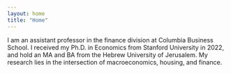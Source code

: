 ```yaml
---
layout: home
title: "Home"
---
```


I am an assistant professor in the finance division at Columbia Business School. I received my Ph.D. in Economics from Stanford University in 2022, and hold an MA and BA from the Hebrew University of Jerusalem. My research lies in the intersection of macroeconomics, housing, and finance.
